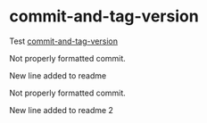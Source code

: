 # commit-and-tag-version

Test [commit-and-tag-version](https://github.com/absolute-version/commit-and-tag-version)

Not properly formatted commit.

New line added to readme

Not properly formatted commit.

New line added to readme 2
